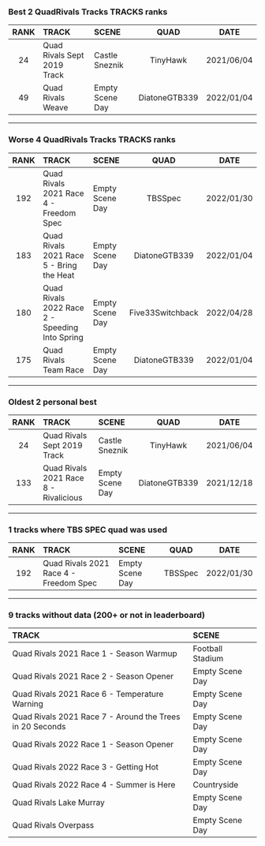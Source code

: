 ### Best 2 QuadRivals Tracks TRACKS ranks
|RANK|TRACK|SCENE|QUAD|DATE|
|:---:|:---|:---|:---:|:---:|
|24|Quad Rivals Sept 2019 Track|Castle Sneznik|TinyHawk|2021/06/04|
|49|Quad Rivals Weave|Empty Scene Day|DiatoneGTB339|2022/01/04|
---
### Worse 4 QuadRivals Tracks TRACKS ranks
|RANK|TRACK|SCENE|QUAD|DATE|
|:---:|:---|:---|:---:|:---:|
|192|Quad Rivals 2021 Race 4 - Freedom Spec|Empty Scene Day|TBSSpec|2022/01/30|
|183|Quad Rivals 2021 Race 5 - Bring the Heat|Empty Scene Day|DiatoneGTB339|2022/01/04|
|180|Quad Rivals 2022 Race 2 - Speeding Into Spring|Empty Scene Day|Five33Switchback|2022/04/28|
|175|Quad Rivals Team Race|Empty Scene Day|DiatoneGTB339|2022/01/04|
---
### Oldest 2 personal best
|RANK|TRACK|SCENE|QUAD|DATE|
|:---:|:---|:---|:---:|:---:|
|24|Quad Rivals Sept 2019 Track|Castle Sneznik|TinyHawk|2021/06/04|
|133|Quad Rivals 2021 Race 8 - Rivalicious|Empty Scene Day|DiatoneGTB339|2021/12/18|
---
### 1 tracks where TBS SPEC quad was used
|RANK|TRACK|SCENE|QUAD|DATE|
|:---:|:---|:---|:---:|:---:|
|192|Quad Rivals 2021 Race 4 - Freedom Spec|Empty Scene Day|TBSSpec|2022/01/30|
---
### 9 tracks without data (200+ or not in leaderboard)
|TRACK|SCENE|
|:---|:---|
|Quad Rivals 2021 Race 1 - Season Warmup|Football Stadium|
|Quad Rivals 2021 Race 2 - Season Opener|Empty Scene Day|
|Quad Rivals 2021 Race 6 - Temperature Warning|Empty Scene Day|
|Quad Rivals 2021 Race 7 - Around the Trees in 20 Seconds|Empty Scene Day|
|Quad Rivals 2022 Race 1 - Season Opener|Empty Scene Day|
|Quad Rivals 2022 Race 3 - Getting Hot|Empty Scene Day|
|Quad Rivals 2022 Race 4 - Summer is Here|Countryside|
|Quad Rivals Lake Murray|Empty Scene Day|
|Quad Rivals Overpass|Empty Scene Day|

